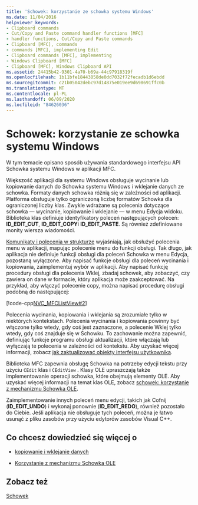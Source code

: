 ```yaml
---
title: 'Schowek: korzystanie ze schowka systemu Windows'
ms.date: 11/04/2016
helpviewer_keywords:
- Clipboard commands
- Cut/Copy and Paste command handler functions [MFC]
- handler functions, Cut/Copy and Paste commands
- Clipboard [MFC], commands
- commands [MFC], implementing Edit
- Clipboard commands [MFC], implementing
- Windows Clipboard [MFC]
- Clipboard [MFC], Windows Clipboard API
ms.assetid: 24415b42-9301-4a70-b69a-44c97918319f
ms.openlocfilehash: 1b11bfe18443858de0dd7032f72fecadb1d6ebdd
ms.sourcegitcommit: c21b05042debc97d14875e019ee9d698691ffc0b
ms.translationtype: MT
ms.contentlocale: pl-PL
ms.lasthandoff: 06/09/2020
ms.locfileid: "84626036"
---
```

# <a name="clipboard-using-the-windows-clipboard"></a>Schowek: korzystanie ze schowka systemu Windows

W tym temacie opisano sposób używania standardowego interfejsu API Schowka systemu Windows w aplikacji MFC.

Większość aplikacji dla systemu Windows obsługuje wycinanie lub kopiowanie danych do Schowka systemu Windows i wklejanie danych ze schowka. Formaty danych schowka różnią się w zależności od aplikacji. Platforma obsługuje tylko ograniczoną liczbę formatów Schowka dla ograniczonej liczby klas. Zwykle wdrażane są polecenia dotyczące schowka — wycinanie, kopiowanie i wklejanie — w menu Edycja widoku. Biblioteka klas definiuje identyfikatory poleceń następujących poleceń: **ID_EDIT_CUT**, **ID_EDIT_COPY**i **ID_EDIT_PASTE**. Są również zdefiniowane monity wiersza wiadomości.

[Komunikaty i polecenia w strukturze](messages-and-commands-in-the-framework.md) wyjaśniają, jak obsłużyć polecenia menu w aplikacji, mapując polecenie menu do funkcji obsługi. Tak długo, jak aplikacja nie definiuje funkcji obsługi dla poleceń Schowka w menu Edycja, pozostaną wyłączone. Aby napisać funkcje obsługi dla poleceń wycinania i kopiowania, zaimplementuj wybór w aplikacji. Aby napisać funkcję procedury obsługi dla polecenia Wklej, zbadaj schowek, aby zobaczyć, czy zawiera on dane w formacie, który aplikacja może zaakceptować. Na przykład, aby włączyć polecenie copy, można napisać procedurę obsługi podobną do następującej:

[!code-cpp[NVC_MFCListView#2](../atl/reference/codesnippet/cpp/clipboard-using-the-windows-clipboard_1.cpp)]

Polecenia wycinania, kopiowania i wklejania są zrozumiałe tylko w niektórych kontekstach. Polecenia wycinania i kopiowania powinny być włączone tylko wtedy, gdy coś jest zaznaczone, a polecenie Wklej tylko wtedy, gdy coś znajduje się w Schowku. To zachowanie można zapewnić, definiując funkcje programu obsługi aktualizacji, które włączają lub wyłączają te polecenia w zależności od kontekstu. Aby uzyskać więcej informacji, zobacz [jak zaktualizować obiekty interfejsu użytkownika](how-to-update-user-interface-objects.md).

Biblioteka MFC zapewnia obsługę Schowka na potrzeby edycji tekstu przy użyciu `CEdit` klas i `CEditView` . Klasy OLE upraszczają także implementowanie operacji schowka, które obejmują elementy OLE. Aby uzyskać więcej informacji na temat klas OLE, zobacz [schowek: korzystanie z mechanizmu Schowka OLE](clipboard-using-the-ole-clipboard-mechanism.md).

Zaimplementowanie innych poleceń menu edycji, takich jak Cofnij (**ID_EDIT_UNDO**) i wykonaj ponownie (**ID_EDIT_REDO**), również pozostało do Ciebie. Jeśli aplikacja nie obsługuje tych poleceń, można je łatwo usunąć z pliku zasobów przy użyciu edytorów zasobów Visual C++.

## <a name="what-do-you-want-to-know-more-about"></a>Co chcesz dowiedzieć się więcej o

- [kopiowanie i wklejanie danych](clipboard-copying-and-pasting-data.md)

- [Korzystanie z mechanizmu Schowka OLE](clipboard-using-the-ole-clipboard-mechanism.md)

## <a name="see-also"></a>Zobacz też

[Schowek](clipboard.md)
